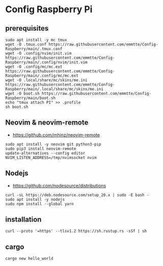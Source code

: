 # Config Raspberry Pi

## prerequisites
```
sudo apt install -y mc tmux
wget -O .tmux.conf https://raw.githubusercontent.com/emmtte/Config-Raspberry/main/.tmux.conf
wget -O .config/nvim/init.vim https://raw.githubusercontent.com/emmtte/Config-Raspberry/main/.config/nvim/init.vim
wget -O .config/mc/mc.ext https://raw.githubusercontent.com/emmtte/Config-Raspberry/main/.config/mc/mc.ext
wget -O .local/share/mc/skins/me.ini https://raw.githubusercontent.com/emmtte/Config-Raspberry/main/.local/share/mc/skins/me.ini
wget -O boot.sh https://raw.githubusercontent.com/emmtte/Config-Raspberry/main/boot.sh
echo "tmux attach PI" >> .profile
sh boot.sh
```

## Neovim & neovim-remote
- https://github.com/mhinz/neovim-remote
```
sudo apt install -y neovim git python3-pip
sudo pip3 install neovim-remote
update-alternatives --config editor
NVIM_LISTEN_ADDRESS=/tmp/nvimsocket nvim
```

## Nodejs
- https://github.com/nodesource/distributions
```
curl -sL https://deb.nodesource.com/setup_20.x | sudo -E bash -
sudo apt install -y nodejs
sudo npm install --global yarn
```




## installation
```curl --proto '=https' --tlsv1.2 https://sh.rustup.rs -sSf | sh```

## cargo
```cargo new hello_world```

